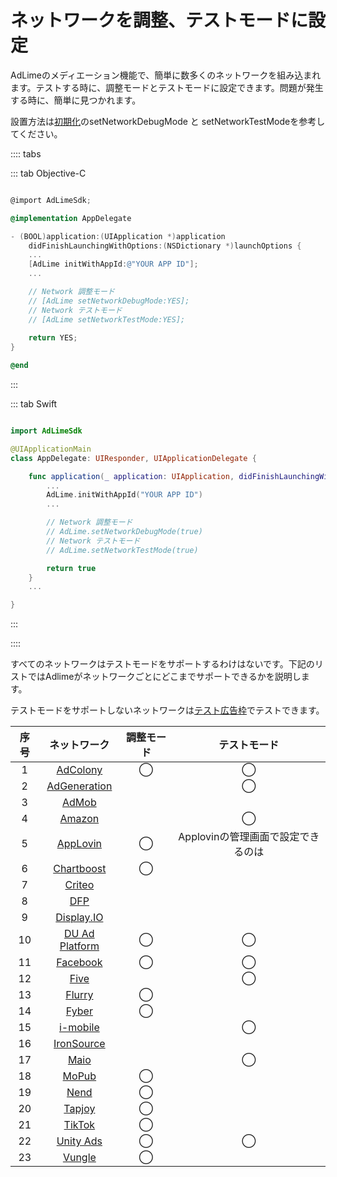 # ネットワークを調整、テストモードに設定
AdLimeのメディエーション機能で、簡単に数多くのネットワークを組み込まれます。テストする時に、調整モードとテストモードに設定できます。問題が発生する時に、簡単に見つかれます。

設置方法は[初期化](./init.md)のsetNetworkDebugMode と setNetworkTestModeを参考してください。

:::: tabs

::: tab Objective-C

```objectivec

@import AdLimeSdk;

@implementation AppDelegate

- (BOOL)application:(UIApplication *)application
    didFinishLaunchingWithOptions:(NSDictionary *)launchOptions {
    ...
    [AdLime initWithAppId:@"YOUR APP ID"];
    ...

    // Network 調整モード
    // [AdLime setNetworkDebugMode:YES];
    // Network テストモード
    // [AdLime setNetworkTestMode:YES];
    
    return YES;
}

@end
```

:::

::: tab Swift

```swift

import AdLimeSdk

@UIApplicationMain
class AppDelegate: UIResponder, UIApplicationDelegate {

    func application(_ application: UIApplication, didFinishLaunchingWithOptions launchOptions: [UIApplication.LaunchOptionsKey: Any]?) -> Bool {
        ...
        AdLime.initWithAppId("YOUR APP ID")
        ...

        // Network 調整モード
        // AdLime.setNetworkDebugMode(true)
        // Network テストモード
        // AdLime.setNetworkTestMode(true)

        return true
    }
    ...

}

```

:::

::::

すべてのネットワークはテストモードをサポートするわけはないです。下記のリストではAdlimeがネットワークごとにどこまでサポートできるかを説明します。

テストモードをサポートしないネットワークは[テスト広告枠](./test.md)でテストできます。

| 序号 | ネットワーク                                 |調整モード|テストモード|
|:---:|:------------------------------------------:|:-------:|:-------:|
| 1   | [AdColony](./mediation_adcolony.md)        | ◯       | ◯       |
| 2   | [AdGeneration](./mediation_adgeneration.md)|         | ◯       |
| 3   | [AdMob](./mediation_admob.md)              |         |         |
| 4   | [Amazon](./mediation_amazon.md)            |         | ◯       |
| 5   | [AppLovin](./mediation_applovin.md)        | ◯       | Applovinの管理画面で設定できるのは|
| 6   | [Chartboost](./mediation_chartboost.md)    | ◯       |         |
| 7   | [Criteo](./mediation_criteo.md)            |         |         |
| 8   | [DFP](./mediation_dfp.md)                  |         |         |
| 9   | [Display.IO](./mediation_display_io.md)    |         |         |
| 10  | [DU Ad Platform](./mediation_du_ad_platform.md) | ◯  | ◯       |
| 11  | [Facebook](./mediation_facebook.md)        | ◯       | ◯       |
| 12  | [Five](./mediation_five.md)                |         | ◯       |
| 13  | [Flurry](./mediation_flurry.md)            | ◯       |         |
| 14  | [Fyber](./mediation_fyber.md)              | ◯       |         |
| 15  | [i-mobile](./mediation_imobile.md)         |         | ◯       |
| 16  | [IronSource](./mediation_ironsource.md)    |         |         |
| 17  | [Maio](./mediation_maio.md)                |         | ◯       |
| 18  | [MoPub](./mediation_mopub.md)              | ◯       |         |
| 19  | [Nend](./mediation_nend.md)                | ◯       |         |
| 20  | [Tapjoy](./mediation_tapjoy.md)            | ◯       |         |
| 21  | [TikTok](./mediation_tiktok.md)            | ◯       |         |
| 22  | [Unity Ads](./mediation_unity_ads.md)      | ◯       | ◯       |
| 23  | [Vungle](./mediation_vungle.md)            | ◯       |         |
